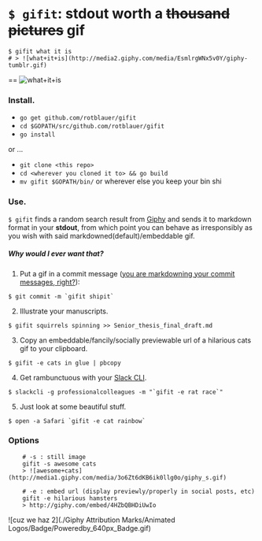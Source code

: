 # `$ gifit`: stdout worth a ~~thousand pictures~~ gif
```shell
$ gifit what it is
# > ![what+it+is](http://media2.giphy.com/media/EsmlrgWNx5v0Y/giphy-tumblr.gif)
```
==
![what+it+is](http://media2.giphy.com/media/EsmlrgWNx5v0Y/giphy-tumblr.gif)

### Install.
- `go get github.com/rotblauer/gifit`
- `cd $GOPATH/src/github.com/rotblauer/gifit`
- `go install`

or ...

- `git clone <this repo>`
- `cd <wherever you cloned it to> && go build`
- `mv gifit $GOPATH/bin/` or wherever else you keep your bin shi

### Use.
`$ gifit` finds a random search result from [Giphy](https://github.com/Giphy/GiphyAPI) and sends it to markdown format in your **stdout**, from which point you can behave as irresponsibly as you wish with said markdowned(default)/embeddable gif.

##### _Why_ would I ever want _that_?

1. Put a gif in a commit message ([you are markdowning your commit messages, right?](https://github.com/rotblauer/gitea)):
```shell
$ git commit -m `gifit shipit`
```

2. Illustrate your manuscripts.
```shell
$ gifit squirrels spinning >> Senior_thesis_final_draft.md
```

3. Copy an embeddable/fancily/socially previewable url of a hilarious cats gif to your clipboard.
```shell
$ gifit -e cats in glue | pbcopy
```

4. Get rambunctuous with your [Slack CLI](https://github.com/candrholdings/slack-cli).
```shell
$ slackcli -g professionalcolleagues -m "`gifit -e rat race`"
```

5. Just look at some beautiful stuff.
```shell
$ open -a Safari `gifit -e cat rainbow`
```

### Options
```shell
    # -s : still image
    gifit -s awesome cats
    > ![awesome+cats](http://media1.giphy.com/media/3o6Zt6dKB6ik0llg0o/giphy_s.gif)

    # -e : embed url (display previewly/properly in social posts, etc)
    gifit -e hilarious hamsters
    > http://giphy.com/embed/4HZbQBHDiUwIo
```

![cuz we haz 2](./Giphy Attribution Marks/Animated Logos/Badge/Poweredby_640px_Badge.gif)
